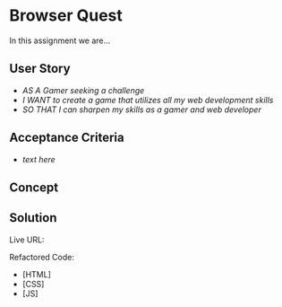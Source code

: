 # Browser Quest

In this assignment we are... 

## User Story

* _AS A Gamer seeking a challenge_
* _I WANT to create a game that utilizes all my web development skills_
* _SO THAT I can sharpen my skills as a gamer and web developer_

## Acceptance Criteria

* _text here_

## Concept


## Solution

Live URL:

Refactored Code:
* [HTML] 
* [CSS] 
* [JS] 

